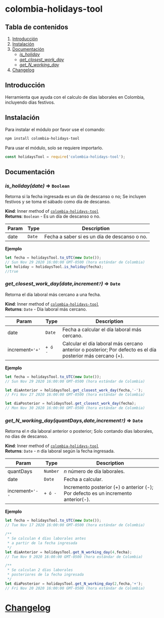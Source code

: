 <a name="module_colombia-holidays-tool"></a>

# colombia-holidays-tool
 
## Tabla de contenidos

1. [Introducción]
2. [Instalación]
3. [Documentación]
    * _[is_holiday]_
    * _[get_closest_work_day]_
    * _[get_N_working_day]_
4. [Changelog]

<a name="introduction"></a>

## Introducción

Herramienta que ayuda con el calculo de días laborales en Colombia, incluyendo días festivos.

<a name="instalation"></a>

## Instalación

Para instalar el módulo por favor use el comando:

```bash
npm install colombia-holidays-tool
```

Para usar el módulo, solo se requiere importarlo.

```javascript
const holidaysTool = require('colombia-holidays-tool');
```

<a name="documentation"></a>

## Documentación

<a name="function_is_holiday"></a>

### _is_holiday(date)_ ⇒ <code>Boolean</code>

Retorna si la fecha ingresada es un día de descanso o no; Se incluyen festivos y se toma el sábado como día de descanso.

**Kind**: Inner method of <code>[colombia-holidays-tool](#module_colombia-holidays-tool)</code>  
**Returns**: <code>Boolean</code> - Es un día de descanso o no.

| Param | Type | Description |
| --- | --- | --- |
| date | <code>Date</code> | Fecha a saber si es un día de descanso o no.|

**Ejemplo**

```javascript
let fecha = holidaysTool.to_UTC(new Date());
// Sun Nov 29 2020 16:00:00 GMT-0500 (hora estándar de Colombia)
let holiday = holidaysTool.is_holiday(fecha);
//true
```

<a name="function_get_closest_work_day"></a>

### _get_closest_work_day(date,increment<code>?</code>)_ ⇒ <code>Date</code>

Retorna el día laboral más cercano a una fecha.

**Kind**: Inner method of <code>[colombia-holidays-tool](#module_colombia-holidays-tool)</code>  
**Returns**: <code>Date</code> - Día laboral más cercano.

| Param | Type | Description |
| --- | --- | --- |
| date | <code>Date</code> | Fecha a calcular el día laboral más cercano.|
| increment<code>='+'</code> | <code>+ ó -</code> | Calcular el día laboral más cercano anterior o posterior; Por defecto es el día posterior más cercano (+).|

**Ejemplo**

```javascript
let fecha = holidaysTool.to_UTC(new Date());
// Sun Nov 29 2020 16:00:00 GMT-0500 (hora estándar de Colombia)

let diaAnterior = holidaysTool.get_closest_work_day(fecha,'-');
// Fri Nov 27 2020 16:00:00 GMT-0500 (hora estándar de Colombia)

let diaPosterior = holidaysTool.get_closest_work_day(fecha);
// Mon Nov 30 2020 16:00:00 GMT-0500 (hora estándar de Colombia)
```

<a name="function_get_N_working_day"></a>

### _get_N_working_day(quantDays,date,increment<code>?</code>)_ ⇒ <code>Date</code>

Retorna el _n_ día laboral anterior o posterior; Solo contando días laborales, no días de descanso.

**Kind**: Inner method of <code>[colombia-holidays-tool](#module_colombia-holidays-tool)</code>  
**Returns**: <code>Date</code> - _n_ día laboral según la fecha ingresada.

| Param | Type | Description |
| --- | --- | --- |
| quantDays | <code>Number</code> | _n_ número de día laborales.|
| date | <code>Date</code> | Fecha a calcular.|
| increment<code>='-'</code> | <code>+ ó -</code> | Incremento posterior (+) o anterior (-); Por defecto es un incremento anterior(-).|

**Ejemplo**

```javascript
let fecha = holidaysTool.to_UTC(new Date());
// Tue Nov 17 2020 16:00:00 GMT-0500 (hora estándar de Colombia)

/**
 * Se calculan 4 días laborales antes
 * a partir de la fecha ingresada
 */
let diaAnterior = holidaysTool.get_N_working_day(4,fecha);
// Tue Nov 9 2020 16:00:00 GMT-0500 (hora estándar de Colombia)

/**
 * Se calculan 2 días laborales
 * posteriores de la fecha ingresada
 */
let diaPosterior = holidaysTool.get_N_working_day(2,fecha,'+');
// Fri Nov 20 2020 16:00:00 GMT-0500 (hora estándar de Colombia)
```

# [Changelog]
[Introducción]: #introduction
[Instalación]: #instalation
[Documentación]: #documentation
[is_holiday]:#function_is_holiday
[get_closest_work_day]:#function_get_closest_work_day
[get_N_working_day]:#function_get_N_working_day
[Changelog]: ./CHANGELOG.md